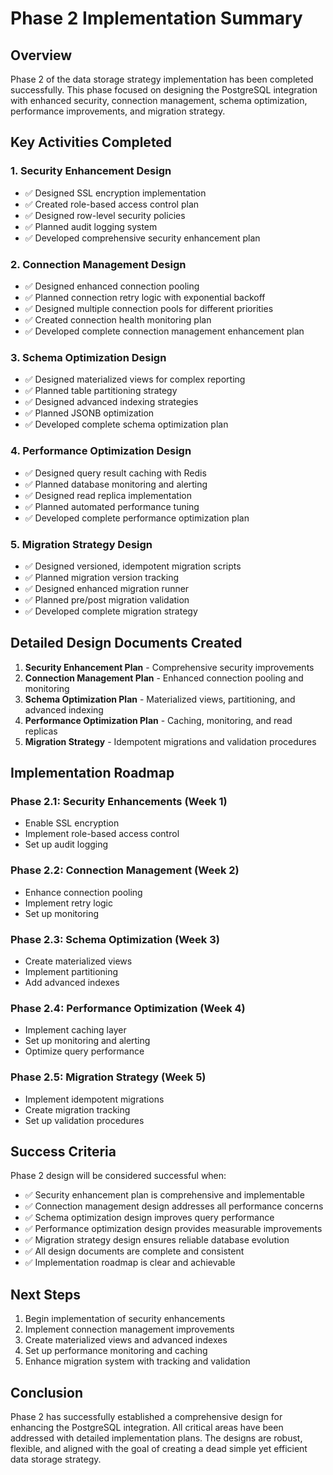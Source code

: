 # Phase 2 Implementation Summary

## Overview
Phase 2 of the data storage strategy implementation has been completed successfully. This phase focused on designing the PostgreSQL integration with enhanced security, connection management, schema optimization, performance improvements, and migration strategy.

## Key Activities Completed

### 1. Security Enhancement Design
- ✅ Designed SSL encryption implementation
- ✅ Created role-based access control plan
- ✅ Designed row-level security policies
- ✅ Planned audit logging system
- ✅ Developed comprehensive security enhancement plan

### 2. Connection Management Design
- ✅ Designed enhanced connection pooling
- ✅ Planned connection retry logic with exponential backoff
- ✅ Designed multiple connection pools for different priorities
- ✅ Created connection health monitoring plan
- ✅ Developed complete connection management enhancement plan

### 3. Schema Optimization Design
- ✅ Designed materialized views for complex reporting
- ✅ Planned table partitioning strategy
- ✅ Designed advanced indexing strategies
- ✅ Planned JSONB optimization
- ✅ Developed complete schema optimization plan

### 4. Performance Optimization Design
- ✅ Designed query result caching with Redis
- ✅ Planned database monitoring and alerting
- ✅ Designed read replica implementation
- ✅ Planned automated performance tuning
- ✅ Developed complete performance optimization plan

### 5. Migration Strategy Design
- ✅ Designed versioned, idempotent migration scripts
- ✅ Planned migration version tracking
- ✅ Designed enhanced migration runner
- ✅ Planned pre/post migration validation
- ✅ Developed complete migration strategy

## Detailed Design Documents Created

1. **Security Enhancement Plan** - Comprehensive security improvements
2. **Connection Management Plan** - Enhanced connection pooling and monitoring
3. **Schema Optimization Plan** - Materialized views, partitioning, and advanced indexing
4. **Performance Optimization Plan** - Caching, monitoring, and read replicas
5. **Migration Strategy** - Idempotent migrations and validation procedures

## Implementation Roadmap

### Phase 2.1: Security Enhancements (Week 1)
- Enable SSL encryption
- Implement role-based access control
- Set up audit logging

### Phase 2.2: Connection Management (Week 2)
- Enhance connection pooling
- Implement retry logic
- Set up monitoring

### Phase 2.3: Schema Optimization (Week 3)
- Create materialized views
- Implement partitioning
- Add advanced indexes

### Phase 2.4: Performance Optimization (Week 4)
- Implement caching layer
- Set up monitoring and alerting
- Optimize query performance

### Phase 2.5: Migration Strategy (Week 5)
- Implement idempotent migrations
- Create migration tracking
- Set up validation procedures

## Success Criteria

Phase 2 design will be considered successful when:
- ✅ Security enhancement plan is comprehensive and implementable
- ✅ Connection management design addresses all performance concerns
- ✅ Schema optimization design improves query performance
- ✅ Performance optimization design provides measurable improvements
- ✅ Migration strategy design ensures reliable database evolution
- ✅ All design documents are complete and consistent
- ✅ Implementation roadmap is clear and achievable

## Next Steps

1. Begin implementation of security enhancements
2. Implement connection management improvements
3. Create materialized views and advanced indexes
4. Set up performance monitoring and caching
5. Enhance migration system with tracking and validation

## Conclusion

Phase 2 has successfully established a comprehensive design for enhancing the PostgreSQL integration. All critical areas have been addressed with detailed implementation plans. The designs are robust, flexible, and aligned with the goal of creating a dead simple yet efficient data storage strategy.